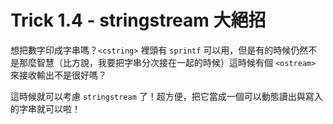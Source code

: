 # Trick 1.4 - stringstream 大絕招

想把數字印成字串嗎？`<cstring>` 裡頭有 `sprintf` 可以用，但是有的時候仍然不是那麼智慧（比方說，我要把字串分次接在一起的時候）這時候有個 `<ostream>` 來接收輸出不是很好嗎？

這時候就可以考慮 `stringstream` 了！超方便，把它當成一個可以動態讀出與寫入的字串就可以啦！
